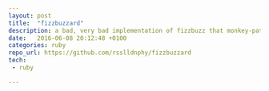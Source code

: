 ```yaml
---
layout: post
title:  "fizzbuzzard"
description: a bad, very bad implementation of fizzbuzz that monkey-patches fixnum
date:   2016-06-08 20:12:48 +0100
categories: ruby
repo_url: https://github.com/rsslldnphy/fizzbuzzard
tech:
 - ruby

---
```

